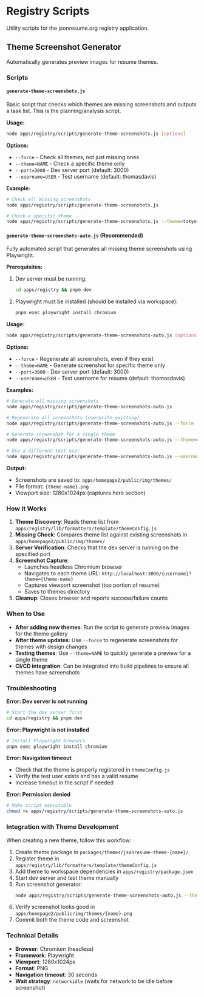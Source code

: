 # Registry Scripts

Utility scripts for the jsonresume.org registry application.

## Theme Screenshot Generator

Automatically generates preview images for resume themes.

### Scripts

#### `generate-theme-screenshots.js`

Basic script that checks which themes are missing screenshots and outputs a task list. This is the planning/analysis script.

**Usage:**
```bash
node apps/registry/scripts/generate-theme-screenshots.js [options]
```

**Options:**
- `--force` - Check all themes, not just missing ones
- `--theme=NAME` - Check a specific theme only
- `--port=3000` - Dev server port (default: 3000)
- `--username=USER` - Test username (default: thomasdavis)

**Example:**
```bash
# Check all missing screenshots
node apps/registry/scripts/generate-theme-screenshots.js

# Check a specific theme
node apps/registry/scripts/generate-theme-screenshots.js --theme=tokyo-modernist
```

#### `generate-theme-screenshots-auto.js` (Recommended)

Fully automated script that generates all missing theme screenshots using Playwright.

**Prerequisites:**
1. Dev server must be running:
   ```bash
   cd apps/registry && pnpm dev
   ```

2. Playwright must be installed (should be installed via workspace):
   ```bash
   pnpm exec playwright install chromium
   ```

**Usage:**
```bash
node apps/registry/scripts/generate-theme-screenshots-auto.js [options]
```

**Options:**
- `--force` - Regenerate all screenshots, even if they exist
- `--theme=NAME` - Generate screenshot for specific theme only
- `--port=3000` - Dev server port (default: 3000)
- `--username=USER` - Test username for resume (default: thomasdavis)

**Examples:**
```bash
# Generate all missing screenshots
node apps/registry/scripts/generate-theme-screenshots-auto.js

# Regenerate all screenshots (overwrite existing)
node apps/registry/scripts/generate-theme-screenshots-auto.js --force

# Generate screenshot for a single theme
node apps/registry/scripts/generate-theme-screenshots-auto.js --theme=modern-classic

# Use a different test user
node apps/registry/scripts/generate-theme-screenshots-auto.js --username=johndoe
```

**Output:**
- Screenshots are saved to: `apps/homepage2/public/img/themes/`
- File format: `{theme-name}.png`
- Viewport size: 1280x1024px (captures hero section)

### How It Works

1. **Theme Discovery**: Reads theme list from `apps/registry/lib/formatters/template/themeConfig.js`
2. **Missing Check**: Compares theme list against existing screenshots in `apps/homepage2/public/img/themes/`
3. **Server Verification**: Checks that the dev server is running on the specified port
4. **Screenshot Capture**:
   - Launches headless Chromium browser
   - Navigates to each theme URL: `http://localhost:3000/{username}?theme={theme-name}`
   - Captures viewport screenshot (top portion of resume)
   - Saves to themes directory
5. **Cleanup**: Closes browser and reports success/failure counts

### When to Use

- **After adding new themes**: Run the script to generate preview images for the theme gallery
- **After theme updates**: Use `--force` to regenerate screenshots for themes with design changes
- **Testing themes**: Use `--theme=NAME` to quickly generate a preview for a single theme
- **CI/CD integration**: Can be integrated into build pipelines to ensure all themes have screenshots

### Troubleshooting

**Error: Dev server is not running**
```bash
# Start the dev server first
cd apps/registry && pnpm dev
```

**Error: Playwright is not installed**
```bash
# Install Playwright browsers
pnpm exec playwright install chromium
```

**Error: Navigation timeout**
- Check that the theme is properly registered in `themeConfig.js`
- Verify the test user exists and has a valid resume
- Increase timeout in the script if needed

**Error: Permission denied**
```bash
# Make script executable
chmod +x apps/registry/scripts/generate-theme-screenshots-auto.js
```

### Integration with Theme Development

When creating a new theme, follow this workflow:

1. Create theme package in `packages/themes/jsonresume-theme-{name}/`
2. Register theme in `apps/registry/lib/formatters/template/themeConfig.js`
3. Add theme to workspace dependencies in `apps/registry/package.json`
4. Start dev server and test theme manually
5. Run screenshot generator:
   ```bash
   node apps/registry/scripts/generate-theme-screenshots-auto.js --theme={name}
   ```
6. Verify screenshot looks good in `apps/homepage2/public/img/themes/{name}.png`
7. Commit both the theme code and screenshot

### Technical Details

- **Browser**: Chromium (headless)
- **Framework**: Playwright
- **Viewport**: 1280x1024px
- **Format**: PNG
- **Navigation timeout**: 30 seconds
- **Wait strategy**: `networkidle` (waits for network to be idle before screenshot)
